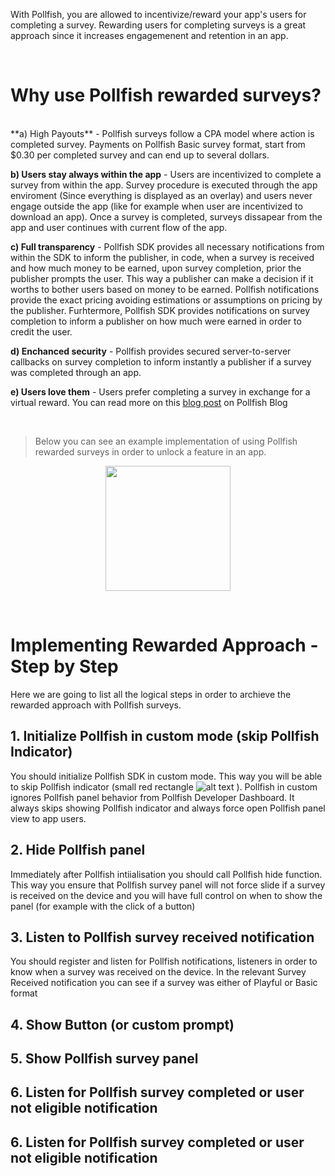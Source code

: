 With Pollfish, you are allowed to incentivize/reward your app's users for completing a survey. Rewarding users for completing surveys is a great approach since it increases engagemenent and retention in an app.

<br/>
<h1>Why use Pollfish rewarded surveys?</h1>

<br/>
**a) High Payouts** - Pollfish surveys follow a CPA model where action is completed survey. Payments on Pollfish Basic survey format, start from $0.30 per completed survey and can end up to several dollars.

**b) Users stay always within the app** - Users are incentivized to complete a survey from within the app. Survey procedure is executed through the app enviroment (Since everything is displayed as an overlay) and users never engage outside the app (like for example when user are incentivized to download an app). Once a survey is completed, surveys dissapear from the app and user continues with current flow of the app.

**c) Full transparency** - Pollfish SDK provides all necessary notifications from within the SDK to inform the publisher, in code, when a survey is received and how much money to be earned, upon survey completion, prior the publisher prompts the user. This way a publisher can make a decision if it worths to bother users based on money to be earned. Pollfish notifications provide the exact pricing avoiding  estimations or assumptions on pricing by the publisher. Furhtermore, Pollfish SDK provides notifications on survey completion to inform a publisher on how much were earned in order to credit the user.

**d) Enchanced security** - Pollfish provides secured server-to-server callbacks on survey completion to inform instantly a publisher if a survey was completed through an app.

**e) Users love them** - Users prefer completing a survey in exchange for a virtual reward. You can read more on this
[blog post](https://www.pollfish.com/blog/2016/05/18/rewarded-surveys-monetize-mobile-apps/) on Pollfish Blog

</br>

> Below you can see an example implementation of using Pollfish rewarded surveys in order to unlock a feature in an app.
<p></p>  

<p align="center"><img style="margin: 0 auto; display: block;" src="https://storage.googleapis.com/pollfish-images/incentivized1.gif" width="200" height="auto"/>
</p>

</br>

# Implementing Rewarded Approach - Step by Step

Here we are going to list all the logical steps in order to archieve the rewarded approach with Pollfish surveys.

## 1. Initialize Pollfish in custom mode (skip Pollfish Indicator)

You should initialize Pollfish SDK in custom mode. This way you will be able to skip Pollfish indicator (small red rectangle ![alt text](https://storage.googleapis.com/pollfish-images/indicator.png)  ). Pollfish in custom ignores Pollfish panel behavior from Pollfish Developer Dashboard. It always skips showing Pollfish indicator and always force open Pollfish panel view to app users.

## 2. Hide Pollfish panel

Immediately after Pollfish intiialisation you should call Pollfish hide function. This way you ensure that Pollfish survey panel will not force slide if a survey is received on the device and you will have full control on when to show the panel (for example with the click of a button)

## 3. Listen to Pollfish survey received notification

You should register and listen for Pollfish notifications, listeners in order to know when a survey was received on the device. In the relevant Survey Received notification you can see if a survey was either of Playful or Basic format


## 4. Show Button (or custom prompt)

## 5. Show Pollfish survey panel

## 6. Listen for Pollfish survey completed or user not eligible notification

## 6. Listen for Pollfish survey completed or user not eligible notification





